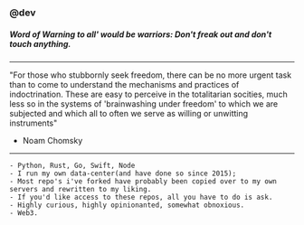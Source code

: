 ### @dev

##### Word of Warning to all' would be warriors: Don't freak out and don't touch anything.

---

"For those who stubbornly seek freedom, there can be no more urgent task than to come to understand the mechanisms and practices of indoctrination. These are easy to perceive in the totalitarian socities, much less so in the systems of 'brainwashing under freedom' to which we are subjected and which all to often we serve as willing or unwitting instruments"

- Noam Chomsky
---

```
- Python, Rust, Go, Swift, Node
- I run my own data-center(and have done so since 2015);
- Most repo's i've forked have probably been copied over to my own servers and rewritten to my liking.
- If you'd like access to these repos, all you have to do is ask.
- Highly curious, highly opinionanted, somewhat obnoxious.
- Web3.
